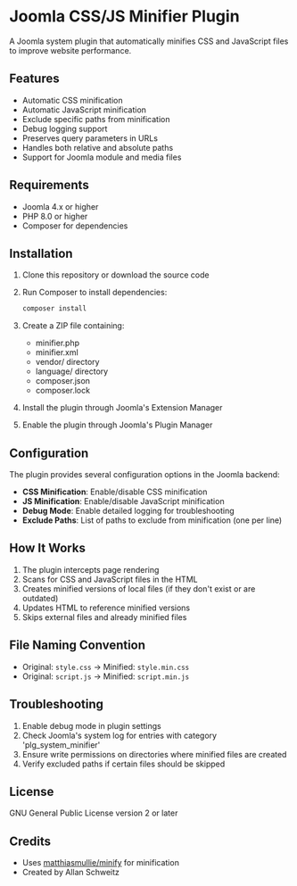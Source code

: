 # Joomla CSS/JS Minifier Plugin

A Joomla system plugin that automatically minifies CSS and JavaScript files to improve website performance.

## Features

- Automatic CSS minification
- Automatic JavaScript minification
- Exclude specific paths from minification
- Debug logging support
- Preserves query parameters in URLs
- Handles both relative and absolute paths
- Support for Joomla module and media files

## Requirements

- Joomla 4.x or higher
- PHP 8.0 or higher
- Composer for dependencies

## Installation

1. Clone this repository or download the source code
2. Run Composer to install dependencies:
   ```bash
   composer install
   ```
3. Create a ZIP file containing:
   - minifier.php
   - minifier.xml
   - vendor/ directory
   - language/ directory
   - composer.json
   - composer.lock

4. Install the plugin through Joomla's Extension Manager
5. Enable the plugin through Joomla's Plugin Manager

## Configuration

The plugin provides several configuration options in the Joomla backend:

- **CSS Minification**: Enable/disable CSS minification
- **JS Minification**: Enable/disable JavaScript minification
- **Debug Mode**: Enable detailed logging for troubleshooting
- **Exclude Paths**: List of paths to exclude from minification (one per line)

## How It Works

1. The plugin intercepts page rendering
2. Scans for CSS and JavaScript files in the HTML
3. Creates minified versions of local files (if they don't exist or are outdated)
4. Updates HTML to reference minified versions
5. Skips external files and already minified files

## File Naming Convention

- Original: `style.css` → Minified: `style.min.css`
- Original: `script.js` → Minified: `script.min.js`

## Troubleshooting

1. Enable debug mode in plugin settings
2. Check Joomla's system log for entries with category 'plg_system_minifier'
3. Ensure write permissions on directories where minified files are created
4. Verify excluded paths if certain files should be skipped

## License

GNU General Public License version 2 or later

## Credits

- Uses [matthiasmullie/minify](https://github.com/matthiasmullie/minify) for minification
- Created by Allan Schweitz